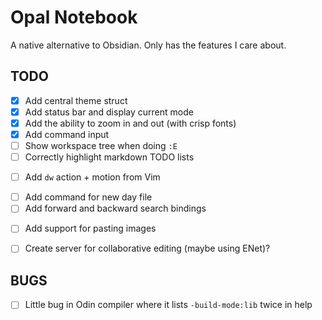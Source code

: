 # Opal Notebook

A native alternative to Obsidian. Only has the features I care about.

## TODO

- [x] Add central theme struct
- [x] Add status bar and display current mode
- [x] Add the ability to zoom in and out (with crisp fonts)
- [x] Add command input
- [ ] Show workspace tree when doing `:E`
- [ ] Correctly highlight markdown TODO lists
* [ ] Add `dw` action + motion from Vim
- [ ] Add command for new day file
- [ ] Add forward and backward search bindings
* [ ] Add support for pasting images
- [ ] Create server for collaborative editing (maybe using ENet)?

## BUGS

- [ ] Little bug in Odin compiler where it lists `-build-mode:lib` twice in help
